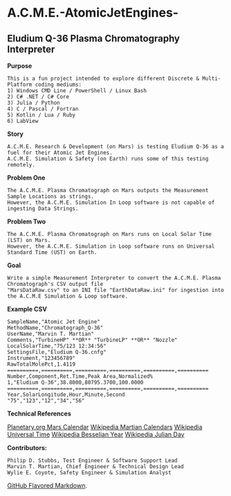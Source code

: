 # A.C.M.E.-AtomicJetEngines-

## Eludium Q-36 Plasma Chromatography Interpreter

**__Purpose__** 

	This is a fun project intended to explore different Discrete & Multi-Platform coding mediums:
	1) Windows CMD Line / PowerShell / Linux Bash
	2) C# .NET / C# Core 
	3) Julia / Python 
	4) C / Pascal / Fortran
	5) Kotlin / Lua / Ruby
	6) LabView 

**__Story__** 

	A.C.M.E. Research & Development (on Mars) is testing Eludium Q-36 as a fuel for their Atomic Jet Engines.
	A.C.M.E. Simulation & Safety (on Earth) runs some of this testing remotely.

**__Problem One__** 

	The A.C.M.E. Plasma Chromatograph on Mars outputs the Measurement Sample Locations as strings.
	However, the A.C.M.E. Simulation In Loop software is not capable of ingesting Data Strings.

**__Problem Two__** 

	The A.C.M.E. Plasma Chromatograph on Mars runs on Local Solar Time (LST) on Mars.
	However, the A.C.M.E. Simulation in Loop software runs on Universal Standard Time (UST) on Earth.

**__Goal__** 

	Write a simple Measurement Interpreter to convert the A.C.M.E. Plasma Chromatograph's CSV output file
	"MarsDataRaw.csv" to an INI file "EarthDataRaw.ini" for ingestion into the A.C.M.E Simulation & Loop software.
 
**__Example CSV__** 

	SampleName,"Atomic Jet Engine"
	MethodName,"Chromatograph_Q-36"
	UserName,"Marvin T. Martian"
	Comments,"TurbineHP" **OR** "TurbineLP" **OR** "Nozzle"
	LocalSolarTime,"75/123 12:34:56"
	SettingsFile,"Eludium Q-36.cnfg"
	Instrument,"123456789"
	RawTotalMolePct,1.4119
	==========,==========,==========,==========,==========,==========
	Number,Component,Ret.Time,Peak Area,Normalized%
	1,"Eludium Q-36",38.8000,80795.3700,100.0000
	==========,==========,==========,==========,==========,==========
	Year,SolarLongitude,Hour,Minute,Second
	"75","123","12","34","56"  

**__Technical References__** 

[Planetary.org Mars Calendar](https://www.planetary.org/articles/mars-calendar)
[Wikipedia Martian Calendars](https://en.wikipedia.org/wiki/Timekeeping_on_Mars#Martian_calendars)
[Wikipedia Universal Time](https://en.wikipedia.org/wiki/Universal_Time)
[Wikipedia Besselian Year](https://en.wikipedia.org/wiki/Year#Besselian_year)
[Wikipedia Julian Day](https://en.wikipedia.org/wiki/Julian_day)

**Contributors:** 

	Philip D. Stubbs, Test Engineer & Software Support Lead
	Marvin T. Martian, Chief Engineer & Technical Design Lead
	Wylie E. Coyote, Safety Engineer & Simulation Analyst  

[GitHub Flavored Markdown](https://guides.github.com/features/mastering-markdown/).
